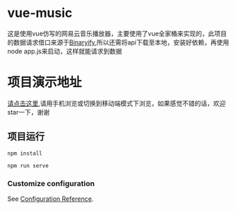 # vue-music
这是使用vue仿写的网易云音乐播放器，主要使用了vue全家桶来实现的，此项目的数据请求借口来源于[Binaryify](https://github.com/Binaryify/NeteaseCloudMusicApi),所以还需将api下载至本地，安装好依赖，再使用 node app.js来启动，这样就能请求到数据

# 项目演示地址
[请点击这里](http://118.31.76.125),请用手机浏览或切换到移动端模式下浏览，如果感觉不错的话，欢迎star一下，谢谢

## 项目运行
```
npm install
```
```
npm run serve
```


### Customize configuration
See [Configuration Reference](https://cli.vuejs.org/config/).
